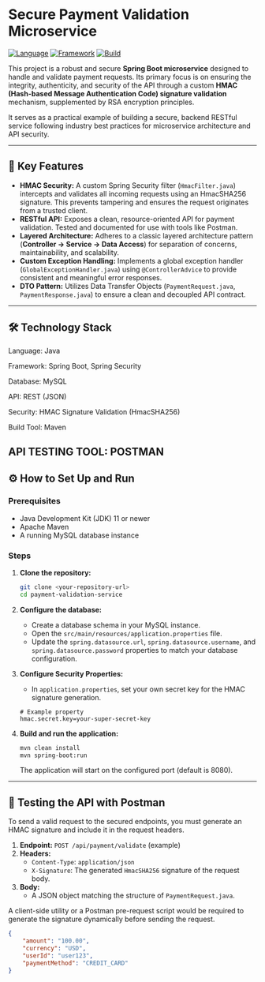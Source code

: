 # Secure Payment Validation Microservice

[![Language](https://img.shields.io/badge/Language-Java-blue.svg)](https://www.java.com)
[![Framework](https://img.shields.io/badge/Framework-Spring%20Boot-green.svg)](https://spring.io/projects/spring-boot)
[![Build](https://img.shields.io/badge/Build-Maven-red.svg)](https://maven.apache.org/)

This project is a robust and secure **Spring Boot microservice** designed to handle and validate payment requests.
Its primary focus is on ensuring the integrity, authenticity, and security of the API through a custom 
**HMAC (Hash-based Message Authentication Code) signature validation** mechanism, supplemented by RSA encryption principles.

It serves as a practical example of building a secure, backend RESTful service following industry best practices for microservice architecture and API security.

---

## 🚀 Key Features

* **HMAC Security:** A custom Spring Security filter (`HmacFilter.java`) intercepts and validates all incoming requests using an HmacSHA256 signature. This prevents tampering and ensures the request originates from a trusted client.
* **RESTful API:** Exposes a clean, resource-oriented API for payment validation. Tested and documented for use with tools like Postman.
* **Layered Architecture:** Adheres to a classic layered architecture pattern (**Controller -> Service -> Data Access**) for separation of concerns, maintainability, and scalability.
* **Custom Exception Handling:** Implements a global exception handler (`GlobalExceptionHandler.java`) using `@ControllerAdvice` to provide consistent and meaningful error responses.
* **DTO Pattern:** Utilizes Data Transfer Objects (`PaymentRequest.java`, `PaymentResponse.java`) to ensure a clean and decoupled API contract.

---

## 🛠️ Technology Stack

Language: Java

Framework: Spring Boot, Spring Security

Database: MySQL

API: REST (JSON)

Security: HMAC Signature Validation (HmacSHA256)

Build Tool: Maven

API TESTING TOOL: POSTMAN
---

## ⚙️ How to Set Up and Run

### Prerequisites

* Java Development Kit (JDK) 11 or newer
* Apache Maven
* A running MySQL database instance

### Steps

1.  **Clone the repository:**
    ```bash
    git clone <your-repository-url>
    cd payment-validation-service
    ```

2.  **Configure the database:**
    * Create a database schema in your MySQL instance.
    * Open the `src/main/resources/application.properties` file.
    * Update the `spring.datasource.url`, `spring.datasource.username`, and `spring.datasource.password` properties to match your database configuration.

3.  **Configure Security Properties:**
    * In `application.properties`, set your own secret key for the HMAC signature generation.
    ```properties
    # Example property
    hmac.secret.key=your-super-secret-key
    ```

4.  **Build and run the application:**
    ```bash
    mvn clean install
    mvn spring-boot:run
    ```
    The application will start on the configured port (default is 8080).

---

## 🧪 Testing the API with Postman

To send a valid request to the secured endpoints, you must generate an HMAC signature and include it in the request headers.

1.  **Endpoint:** `POST /api/payment/validate` (example)
2.  **Headers:**
    * `Content-Type`: `application/json`
    * `X-Signature`: The generated `HmacSHA256` signature of the request body.
3.  **Body:**
    * A JSON object matching the structure of `PaymentRequest.java`.

A client-side utility or a Postman pre-request script would be required to generate the signature dynamically before sending the request.

```json
{
    "amount": "100.00",
    "currency": "USD",
    "userId": "user123",
    "paymentMethod": "CREDIT_CARD"
}
